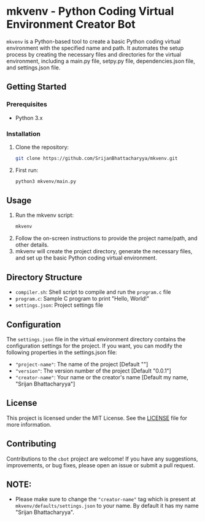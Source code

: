 # mkvenv - Python Coding Virtual Environment Creator Bot

`mkvenv` is a Python-based tool to create a basic Python coding virtual environment with the specified name and path. It automates the setup process by creating the necessary files and directories for the virtual environment, including a main.py file, setpy.py file, dependencies.json file, and settings.json file.

## Getting Started
### Prerequisites

- Python 3.x

### Installation

1. Clone the repository:
    ```bash
    git clone https://github.com/SrijanBhattacharyya/mkvenv.git
2. First run:
    ```bash
    python3 mkvenv/main.py
## Usage
1. Run the mkvenv script:
    ```bash
    mkvenv
2. Follow the on-screen instructions to provide the project name/path, and other details.
3. mkvenv will create the project directory, generate the necessary files, and set up the basic Python coding virtual environment.

## Directory Structure
- `compiler.sh`: Shell script to compile and run the `program.c` file
- `program.c`: Sample C program to print "Hello, World!"
- `settings.json`: Project settings file

## Configuration
The `settings.json` file in the virtual environment directory contains the configuration settings for the project. If you want, you can modify the following properties in the settings.json file:

- `"project-name"`: The name of the project [Default ""]
- `"version"`: The version number of the project [Default "0.0.1"]
- `"creator-name"`: Your name or the creator's name [Default my name, "Srijan Bhattacharyya"]


## License
This project is licensed under the MIT License. See the [LICENSE](LICENSE) file for more information.

## Contributing
Contributions to the `cbot` project are welcome! If you have any suggestions, improvements, or bug fixes, please open an issue or submit a pull request.

## NOTE:
- Please make sure to change the `"creator-name"` tag which is present at `mkvenv/defaults/settings.json` to your name. By default it has my name "Srijan Bhattacharyya".
